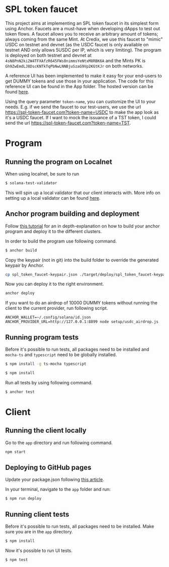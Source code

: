 # SPL token faucet
This project aims at implementing an SPL token faucet in its simplest form using Anchor. Faucets are a must-have when developing dApps to test out token flows. A faucet allows you to receive an arbitrary amount of tokens; always coming from the same Mint. At Credix, we use this faucet to "mimic" USDC on testnet and devnet (as the USDC faucet is only available on testnet AND only allows 5USDC per IP, which is very limiting). The program is deployed on both testnet and devnet at `4sN8PnN2ki2W4TFXAfzR645FWs8nimmsYeNtxM8RBK6A` and the Mints PK is `Gh9ZwEmdLJ8DscKNTkTqPbNwLNNBjuSzaG9Vp2KGtKJr` on both networks.

A reference UI has been implemented to make it easy for your end-users to get DUMMY tokens and use those in your application. The code for this reference UI can be found in the App folder. The hosted version can be found [here](https://spl-token-faucet.com/).

Using the query parameter `token-name`, you can customize the UI to your needs. E.g. if we send the faucet to our test-users, we use the url https://spl-token-faucet.com?token-name=USDC to make the app look as it's a USDC faucet. If I want to mock the issuance of a TST token, I could send the url https://spl-token-faucet.com?token-name=TST.   

# Program
## Running the program on Localnet
When using localnet, be sure to run
```sh
$ solana-test-validator
```
This will spin up a local validator that our client interacts with. More info on setting up  a local validator can be found [here](https://docs.solana.com/developing/test-validator).

## Anchor program building and deployment
Follow [this tutorial](https://dev.to/dabit3/the-complete-guide-to-full-stack-solana-development-with-react-anchor-rust-and-phantom-3291) for an in depth-explanation on how to build your anchor program and deploy it to the different clusters.

In order to build the program use following command.
```sh
$ anchor build
```

Copy the keypair (not in git) into the build folder to override the generated keypair by Anchor.
```sh
cp spl_token_faucet-keypair.json ./target/deploy/spl_token_faucet-keypair.json
```

Now you can deploy it to the right environment.
```sh
anchor deploy
```

If you want to do an airdrop of 10000 DUMMY tokens without running the client to the current provider, run following script.
```shell
ANCHOR_WALLET=~/.config/solana/id.json ANCHOR_PROVIDER_URL=http://127.0.0.1:8899 node setup/usdc_airdrop.js
```

## Running program tests
Before it's possible to run tests, all packages need to be installed and `mocha-ts` and `typescript` need to be globally installed.
```sh
$ npm install -g ts-mocha typescript
```

```sh
$ npm install
```

Run all tests by using following command.
```sh
$ anchor test
```

# Client
## Running the client locally
Go to the `app` directory and run following command.
```sh
npm start
```

## Deploying to GitHub pages
Update your package.json following [this article](https://medium.com/swlh/create-deploy-host-react-app-for-free-github-pages-c1f41bed6497). 

In your terminal, navigate to the `app` folder and run: 
```sh
$ npm run deploy
```

## Running client tests
Before it's possible to run tests, all packages need to be installed. Make sure you are in the `app` directory.
```sh
$ npm install
```

Now it's possible to run UI tests.
```sh
$ npm test
```
